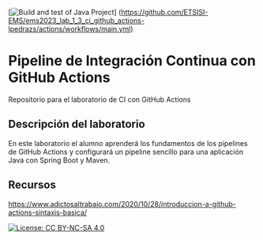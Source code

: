 [![Build and test of Java Project](https://github.com/ETSISI-EMS/ems2023_lab_1_3_ci_github_actions-lpedrazs/actions/workflows/main.yml/badge.svg)]
(https://github.com/ETSISI-EMS/ems2023_lab_1_3_ci_github_actions-lpedrazs/actions/workflows/main.yml)

# Pipeline de Integración Continua con GitHub Actions

Repositorio para el laboratorio de CI con GitHub Actions

## Descripción del laboratorio

En este laboratorio el alumno aprenderá los fundamentos de los pipelines de GitHub Actions y configurará un pipeline
sencillo para una aplicación Java con Spring Boot y Maven. 

## Recursos
https://www.adictosaltrabajo.com/2020/10/28/introduccion-a-github-actions-sintaxis-basica/

[![License: CC BY-NC-SA 4.0](https://img.shields.io/badge/License-CC_BY--NC--SA_4.0-lightgrey.svg)](https://creativecommons.org/licenses/by-nc-sa/4.0/)
